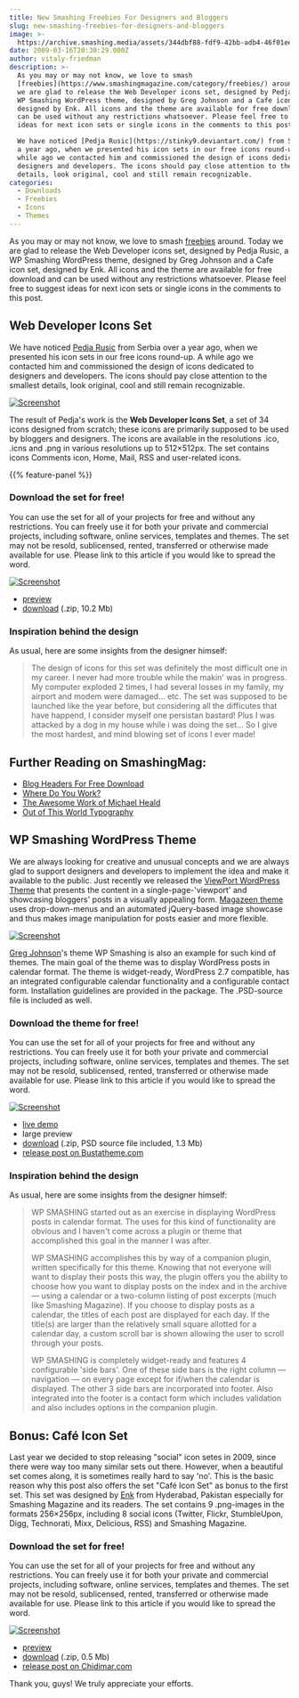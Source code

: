 ```yaml
---
title: New Smashing Freebies For Designers and Bloggers
slug: new-smashing-freebies-for-designers-and-bloggers
image: >-
  https://archive.smashing.media/assets/344dbf88-fdf9-42bb-adb4-46f01eedd629/15c072c8-705d-4796-8409-afb584c7e5a9/icons3.jpg
date: 2009-03-16T20:30:29.000Z
author: vitaly-friedman
description: >-
  As you may or may not know, we love to smash
  [freebies](https://www.smashingmagazine.com/category/freebies/) around. Today
  we are glad to release the Web Developer icons set, designed by Pedja Rusic, a
  WP Smashing WordPress theme, designed by Greg Johnson and a Cafe icon set,
  designed by Enk. All icons and the theme are available for free download and
  can be used without any restrictions whatsoever. Please feel free to suggest
  ideas for next icon sets or single icons in the comments to this post.

  We have noticed [Pedja Rusic](https://stinky9.deviantart.com/) from Serbia over
  a year ago, when we presented his icon sets in our free icons round-up. A
  while ago we contacted him and commissioned the design of icons dedicated to
  designers and developers. The icons should pay close attention to the smallest
  details, look original, cool and still remain recognizable.
categories:
  - Downloads
  - Freebies
  - Icons
  - Themes
---
```

As you may or may not know, we love to smash <a href="https://www.smashingmagazine.com/category/freebies/">freebies</a> around. Today we are glad to release the Web Developer icons set, designed by Pedja Rusic, a WP Smashing WordPress theme, designed by Greg Johnson and a Cafe icon set, designed by Enk. All icons and the theme are available for free download and can be used without any restrictions whatsoever. Please feel free to suggest ideas for next icon sets or single icons in the comments to this post.</p>

## Web Developer Icons Set

We have noticed <a href="https://stinky9.deviantart.com/">Pedja Rusic</a> from Serbia over a year ago, when we presented his icon sets in our free icons round-up. A while ago we contacted him and commissioned the design of icons dedicated to designers and developers. The icons should pay close attention to the smallest details, look original, cool and still remain recognizable.

[![Screenshot](https://archive.smashing.media/assets/344dbf88-fdf9-42bb-adb4-46f01eedd629/962471a9-d509-4005-9142-27a4f30692cf/release.png)](https://archive.smashing.media/assets/344dbf88-fdf9-42bb-adb4-46f01eedd629/2d8a362c-5cdb-4df4-90ff-a54e2df8604f/large-preview.png)

The result of Pedja's work is the <strong>Web Developer Icons Set</strong>, a set of 34 icons designed from scratch; these icons are primarily supposed to be used by bloggers and designers. The icons are available in the resolutions .ico, .icns and .png in various resolutions up to 512×512px. The set contains icons Comments icon, Home, Mail, RSS and user-related icons.

{{% feature-panel %}}

### Download the set for free!

You can use the set for all of your projects for free and without any restrictions. You can freely use it for both your private and commercial projects, including software, online services, templates and themes. The set may not be resold, sublicensed, rented, transferred or otherwise made available for use. Please link to this article if you would like to spread the word.

[![Screenshot](https://archive.smashing.media/assets/344dbf88-fdf9-42bb-adb4-46f01eedd629/9c4bf77f-067a-49e2-9327-6f3c8d4df18a/previews.jpg)](https://archive.smashing.media/assets/344dbf88-fdf9-42bb-adb4-46f01eedd629/2d8a362c-5cdb-4df4-90ff-a54e2df8604f/large-preview.png)

*   [preview](https://archive.smashing.media/assets/344dbf88-fdf9-42bb-adb4-46f01eedd629/2d8a362c-5cdb-4df4-90ff-a54e2df8604f/large-preview.png)
*   [download](https://archive.smashing.media/assets/344dbf88-fdf9-42bb-adb4-46f01eedd629/8006caa0-18d5-4bc1-a85d-c55de814d4bc/web-developer-icons-set.zip) (.zip, 10.2 Mb)

### Inspiration behind the design

As usual, here are some insights from the designer himself:
<blockquote>The design of icons for this set was definitely the most difficult one in my career. I never had more trouble while the makin' was in progress. My computer exploded 2 times, I had several losses in my family, my airport and modem were damaged... etc. The set was supposed to be launched like the year before, but considering all the difficutes that have happend, I consider myself one persistan bastard! Plus I was attacked by a dog in my house while i was doing the set... So I give the most hardest, and mind blowing set of icons I ever made!</blockquote>

## <span class="rh">Further Reading</span> on SmashingMag:

*   <span>[Blog Headers For Free Download](https://www.smashingmagazine.com/2008/03/blog-headers-for-free-download/)</span>
*   <span>[Where Do You Work?](https://www.smashingmagazine.com/2009/12/workplaces-where-do-you-work/)</span>
*   <span>[The Awesome Work of Michael Heald](https://www.smashingmagazine.com/2009/11/awesome-work-michael-heald/)</span>
*   <span>[Out of This World Typography](https://www.smashingmagazine.com/2009/12/typography-out-of-this-world/)</span>

## WP Smashing WordPress Theme

We are always looking for creative and unusual concepts and we are always glad to support designers and developers to implement the idea and make it available to the public. Just recently we released the <a href="https://www.smashingmagazine.com/2008/12/29/free-icons-photoshop-brushes-and-a-wordpress-theme/">ViewPort WordPress Theme</a> that presents the content in a single-page-'viewport' and showcasing bloggers' posts in a visually appealing form. <a href="https://www.smashingmagazine.com/2009/02/23/magazeen-free-magazine-look-wordpress-theme/">Magazeen theme</a> uses drop-down-menus and an automated jQuery-based image showcase and thus makes image manipulation for posts easier and more flexible.

[![Screenshot](https://archive.smashing.media/assets/344dbf88-fdf9-42bb-adb4-46f01eedd629/92d83923-0a7d-4cf7-8afd-66e3b3715f4d/wpsm.jpg)](https://wordpress.bustatheme.com/wp-smashing/)

<a href="https://bustatheme.com/">Greg Johnson</a>'s theme WP Smashing is also an example for such kind of themes. The main goal of the theme was to display WordPress posts in calendar format. The theme is widget-ready, WordPress 2.7 compatible, has an integrated configurable calendar functionality and a configurable contact form. Installation guidelines are provided in the package. The .PSD-source file is included as well.</p>

### Download the theme for free!

You can use the set for all of your projects for free and without any restrictions. You can freely use it for both your private and commercial projects, including software, online services, templates and themes. The set may not be resold, sublicensed, rented, transferred or otherwise made available for use. Please link to this article if you would like to spread the word.

[![Screenshot](https://archive.smashing.media/assets/344dbf88-fdf9-42bb-adb4-46f01eedd629/fee2dcc7-5e83-453f-a1de-c723313a8590/call.gif)](https://wordpress.bustatheme.com/wp-smashing/)

*   [live demo](https://wordpress.bustatheme.com/wp-smashing/)
*   <span class="removed_link" title="https://bustatheme.com/misc/wp-smashing.png">large preview</span>
*   [download](https://bustatheme.com/download/wp+smashing+latest) (.zip, PSD source file included, 1.3 Mb)
*   [release post on Bustatheme.com](https://bustatheme.com/wordpress/wp-smashing)

### Inspiration behind the design

As usual, here are some insights from the designer himself:
<blockquote>WP SMASHING started out as an exercise in displaying WordPress posts in calendar format. The uses for this kind of functionality are obvious and I haven't come across a plugin or theme that accomplished this goal in the manner I was after.

WP SMASHING accomplishes this by way of a companion plugin, written specifically for this theme. Knowing that not everyone will want to display their posts this way, the plugin offers you the ability to choose how you want to display posts on the index and in the archive — using a calendar or a two-column listing of post excerpts (much like Smashing Magazine). If you choose to display posts as a calendar, the titles of each post are displayed for each day. If the title(s) are larger than the relatively small square allotted for a calendar day, a custom scroll bar is shown allowing the user to scroll through your posts.

WP SMASHING is completely widget-ready and features 4 configurable 'side bars'. One of these side bars is the right column — navigation — on every page except for if/when the calendar is displayed. The other 3 side bars are incorporated into footer. Also integrated into the footer is a contact form which includes validation and also includes options in the companion plugin.</blockquote>

## Bonus: Café Icon Set

Last year we decided to stop releasing "social" icon setes in 2009, since there were way too many similar sets out there. However, when a beautiful set comes along, it is sometimes really hard to say 'no'. This is the basic reason why this post also offers the set "Café Icon Set" as bonus to the first set. This set was designed by <a href="https://www.chidimar.com/">Enk</a> from Hyderabad, Pakistan especially for Smashing Magazine and its readers. The set contains 9 .png-images in the formats 256×256px, including 8 social icons (Twitter, Flickr, StumbleUpon, Digg, Technorati, Mixx, Delicious, RSS) and Smashing Magazine.</p>

### Download the set for free!

You can use the set for all of your projects for free and without any restrictions. You can freely use it for both your private and commercial projects, including software, online services, templates and themes. The set may not be resold, sublicensed, rented, transferred or otherwise made available for use. Please link to this article if you would like to spread the word.

[![Screenshot](https://archive.smashing.media/assets/344dbf88-fdf9-42bb-adb4-46f01eedd629/db085839-d2f0-482d-8d42-ba8e9c58e9cd/cafe-release.jpg)](https://archive.smashing.media/assets/344dbf88-fdf9-42bb-adb4-46f01eedd629/e99aba99-de51-4712-836c-19a0b3851859/cafe-preview.jpg)

*   [preview](https://archive.smashing.media/assets/344dbf88-fdf9-42bb-adb4-46f01eedd629/e99aba99-de51-4712-836c-19a0b3851859/cafe-preview.jpg)
*   [download](https://www.chidimar.com/wp-content/uploads/2009/02/cafe-icon-set.rar) (.zip, 0.5 Mb)
*   [release post on Chidimar.com](https://www.chidimar.com/cafe-icon-set/)

Thank you, guys! We truly appreciate your efforts.

